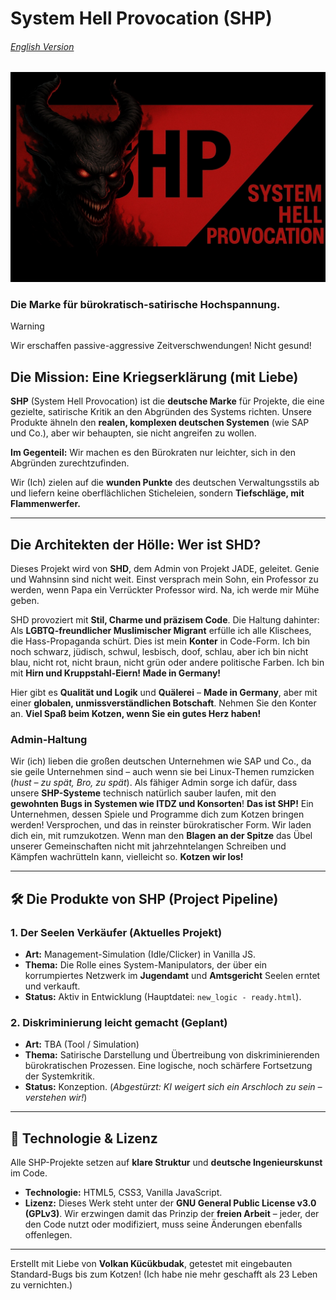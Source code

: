 #  System Hell Provocation (SHP) 

###### [English Version](english.md)

![SHP](git.webp)

### Die Marke für bürokratisch-satirische Hochspannung.

> [!WARNING]
> Wir erschaffen passive-aggressive Zeitverschwendungen! Nicht gesund! 




##  Die Mission: Eine Kriegserklärung (mit Liebe)
**SHP** (System Hell Provocation) ist die **deutsche Marke** für Projekte, die eine gezielte, satirische Kritik an den Abgründen des Systems richten. Unsere Produkte ähneln den **realen, komplexen deutschen Systemen** (wie SAP und Co.), aber wir behaupten, sie nicht angreifen zu wollen.

**Im Gegenteil:** Wir machen es den Bürokraten nur leichter, sich in den Abgründen zurechtzufinden.

Wir (Ich) zielen auf die **wunden Punkte** des deutschen Verwaltungsstils ab und liefern keine oberflächlichen Sticheleien, sondern **Tiefschläge, mit Flammenwerfer.**

---

##  Die Architekten der Hölle: Wer ist SHD?
Dieses Projekt wird von **SHD**, dem Admin von Projekt JADE, geleitet. Genie und Wahnsinn sind nicht weit. Einst versprach mein Sohn, ein Professor zu werden, wenn Papa ein Verrückter Professor wird. Na, ich werde mir Mühe geben.

SHD provoziert mit **Stil, Charme und präzisem Code**. Die Haltung dahinter: Als **LGBTQ-freundlicher Muslimischer Migrant** erfülle ich alle Klischees, die Hass-Propaganda schürt. Dies ist mein **Konter** in Code-Form. Ich bin noch schwarz, jüdisch, schwul, lesbisch, doof, schlau, aber ich bin nicht blau, nicht rot, nicht braun, nicht grün oder andere politische Farben. Ich bin mit **Hirn und Kruppstahl-Eiern! Made in Germany!**

Hier gibt es **Qualität und Logik** und **Quälerei** – **Made in Germany**, aber mit einer **globalen, unmissverständlichen Botschaft**. Nehmen Sie den Konter an. **Viel Spaß beim Kotzen, wenn Sie ein gutes Herz haben!**

### Admin-Haltung
Wir (ich) lieben die großen deutschen Unternehmen wie SAP und Co., da sie geile Unternehmen sind – auch wenn sie bei Linux-Themen rumzicken (*hust – zu spät, Bro, zu spät*). Als fähiger Admin sorge ich dafür, dass unsere **SHP-Systeme** technisch natürlich sauber laufen, mit den **gewohnten Bugs in Systemen wie ITDZ und Konsorten**! **Das ist SHP!** Ein Unternehmen, dessen Spiele und Programme dich zum Kotzen bringen werden! Versprochen, und das in reinster bürokratischer Form. Wir laden dich ein, mit rumzukotzen. Wenn man den **Blagen an der Spitze** das Übel unserer Gemeinschaften nicht mit jahrzehntelangen Schreiben und Kämpfen wachrütteln kann, vielleicht so. **Kotzen wir los!**

---

## 🛠️ Die Produkte von SHP (Project Pipeline)

### 1. **Der Seelen Verkäufer (Aktuelles Projekt)**
* **Art:** Management-Simulation (Idle/Clicker) in Vanilla JS.
* **Thema:** Die Rolle eines System-Manipulators, der über ein korrumpiertes Netzwerk im **Jugendamt** und **Amtsgericht** Seelen erntet und verkauft.
* **Status:** Aktiv in Entwicklung (Hauptdatei: `new_logic - ready.html`).

### 2. **Diskriminierung leicht gemacht (Geplant)**
* **Art:** TBA (Tool / Simulation)
* **Thema:** Satirische Darstellung und Übertreibung von diskriminierenden bürokratischen Prozessen. Eine logische, noch schärfere Fortsetzung der Systemkritik.
* **Status:** Konzeption. (*Abgestürzt: KI weigert sich ein Arschloch zu sein – verstehen wir!*)

---

## 🚀 Technologie & Lizenz
Alle SHP-Projekte setzen auf **klare Struktur** und **deutsche Ingenieurskunst** im Code.

* **Technologie:** HTML5, CSS3, Vanilla JavaScript.
* **Lizenz:** Dieses Werk steht unter der **GNU General Public License v3.0 (GPLv3)**. Wir erzwingen damit das Prinzip der **freien Arbeit** – jeder, der den Code nutzt oder modifiziert, muss seine Änderungen ebenfalls offenlegen.

---
Erstellt mit Liebe von **Volkan Kücükbudak**, getestet mit eingebauten Standard-Bugs bis zum Kotzen! (Ich habe nie mehr geschafft als 23 Leben zu vernichten.)
